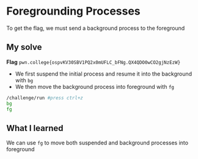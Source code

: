 # Foregrounding Processes

To get the flag, we must send a background process to the foreground

## My solve
**Flag** `pwn.college{ospvKV30SBV1PQ2x0mUFLC_bFNg.QX4QDO0wCO2gjNzEzW}`
- We first suspend the initial process and resume it into the background with `bg`
- We then move the background process into foreground with `fg`

```bash
/challenge/run #press ctrl+z
bg
fg
```

## What I learned
We can use `fg` to move both suspended and background processes into foreground